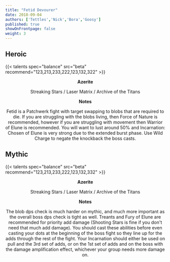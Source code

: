 ```yaml
---
title: "Fetid Devourer"
date: 2018-09-04
authors: ['Tettles','Nick','Bora','Goosy']
published: true
showOnFrontpage: false
weight: 3
---
```


## Heroic
{{< talents spec="balance" src="beta" recommend="123,213,233,222,123,132,322" >}}

<center>
<b>Azerite</b>
  
Streaking Stars / Laser Matrix / Archive of the Titans

<b>Notes</b>

Fetid is a Patchwerk fight with target swapping to blobs that are required to die. If you are struggling with the blobs living, then Force of Nature is recommended, however if you are struggling with movement then Warrior of Elune is recommended. You will want to lust around 50% and Incarnation: Chosen of Elune is very strong due to the extended burst phase. Use Wild Charge to negate the knockback the boss casts.

</center>


## Mythic
{{< talents spec="balance" src="beta" recommend="123,213,233,222,123,132,332" >}}

<center>
  <b>Azerite</b>
  
Streaking Stars / Laser Matrix / Archive of the Titans

<b>Notes</b>

The blob dps check is much harder on mythic, and much more important as the overall boss dps check is tight as well. Treants and Fury of Elune are recommended for priority add damage (Shooting Stars is fine if you don't need that much add damage). You should cast these abilities before even casting your dots at the beginning of the boss fight so they line up for the adds through the rest of the fight. Your Incarnation should either be used on pull and the 3rd set of adds, or on the 1st set of adds and on the boss with the damage amplification effect, whichever your group needs more damage on.

</center>
